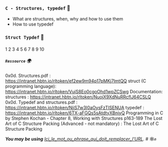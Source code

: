 ### `C - Structures, typedef` :dart:

* What are structures, when, why and how to use them
* How to use typedef

### `Struct Typdef`     :floppy_disk:


#### 

1
2
3
4
5
6
7
8
9
10


##### `Ressource`   :earth_africa:
0x0d. Structures.pdf : https://intranet.hbtn.io/rltoken/ef2ew9m94p17pMKj7lmtQQ
struct (C programming language): https://intranet.hbtn.io/rltoken/VujS8Eo0cgoOhd1wpZCSwg
Documentation: structures : https://intranet.hbtn.io/rltoken/NuojX9XdNuRRcflJ64CSLQ
0x0d. Typedef and structures.pdf : https://intranet.hbtn.io/rltoken/NjiS7w3I0aOysFzTISENUA
typedef : https://intranet.hbtn.io/rltoken/6TX-aFGQs5sAtdtyXBnjyQ
Programming in C by Stephen Kochan - Chapter 8, Working with Structures p163-189
The Lost Art of C Structure Packing (Advanced - not mandatory) : The Lost Art of C Structure Packing

__*You may be using*__ [*Ici_le_mot_ou_phrase_qui_doit_remplacer_l'URL*](https://markdownlivepreview.com/). 
	# :spider_web::fist_raised:

```


```
